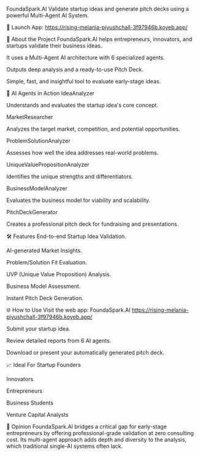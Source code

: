 FoundaSpark.AI
Validate startup ideas and generate pitch decks using a powerful Multi-Agent AI System.

🔗 Launch App: https://rising-melania-piyushchall-3f97946b.koyeb.app/

🚀 About the Project
FoundaSpark.AI helps entrepreneurs, innovators, and startups validate their business ideas.

It uses a Multi-Agent AI architecture with 6 specialized agents.

Outputs deep analysis and a ready-to-use Pitch Deck.

Simple, fast, and insightful tool to evaluate early-stage ideas.

🧠 AI Agents in Action
IdeaAnalyzer

Understands and evaluates the startup idea's core concept.

MarketResearcher

Analyzes the target market, competition, and potential opportunities.

ProblemSolutionAnalyzer

Assesses how well the idea addresses real-world problems.

UniqueValuePropositionAnalyzer

Identifies the unique strengths and differentiators.

BusinessModelAnalyzer

Evaluates the business model for viability and scalability.

PitchDeckGenerator

Creates a professional pitch deck for fundraising and presentations.

🛠️ Features
End-to-end Startup Idea Validation.

AI-generated Market Insights.

Problem/Solution Fit Evaluation.

UVP (Unique Value Proposition) Analysis.

Business Model Assessment.

Instant Pitch Deck Generation.

🌐 How to Use
Visit the web app: FoundaSpark.AI
https://rising-melania-piyushchall-3f97946b.koyeb.app/

Submit your startup idea.

Review detailed reports from 6 AI agents.

Download or present your automatically generated pitch deck.

📈 Ideal For
Startup Founders

Innovators

Entrepreneurs

Business Students

Venture Capital Analysts

📣 Opinion
FoundaSpark.AI bridges a critical gap for early-stage entrepreneurs by offering professional-grade validation at zero consulting cost. Its multi-agent approach adds depth and diversity to the analysis, which traditional single-AI systems often lack.

